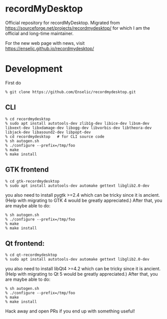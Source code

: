 # recordMyDesktop
Official repository for recordMyDesktop. Migrated from https://sourceforge.net/projects/recordmydesktop/ for which I am the official and long-time maintainer.

For the new web page with news, visit https://enselic.github.io/recordmydesktop/

# Development

First do
```
% git clone https://github.com/Enselic/recordmydesktop.git
```

## CLI

```
% cd recordmydesktop
% sudo apt install autotools-dev zlib1g-dev libice-dev libsm-dev libxext-dev libxdamage-dev libogg-dev libvorbis-dev libtheora-dev libjack-dev libasound2-dev libpopt-dev
% cd recordmydesktop   # for CLI source code
% sh autogen.sh
% ./configure --prefix=/tmp/foo
% make
% make install
```

## GTK frontend
```
% cd gtk-recordmydesktop
% sudo apt install autotools-dev automake gettext libglib2.0-dev
```
you also need to install pygtk >=2.4 which can be tricky since it is ancient. (Help with migrating to GTK 4 would be greatly appreciated.) After that, you are maybe able to do:
```
% sh autogen.sh
% ./configure --prefix=/tmp/foo
% make
% make install
```

## Qt frontend:
```
% cd qt-recordmydesktop
% sudo apt install autotools-dev automake gettext libglib2.0-dev
```
you also need to install libQt4 >=4.2 which can be tricky since it is ancient. (Help with migrating to Qt 5 would be greatly appreciated.) After that, you are maybe able to do:
```
% sh autogen.sh
% ./configure --prefix=/tmp/foo
% make
% make install
```

Hack away and open PRs if you end up with something useful!
